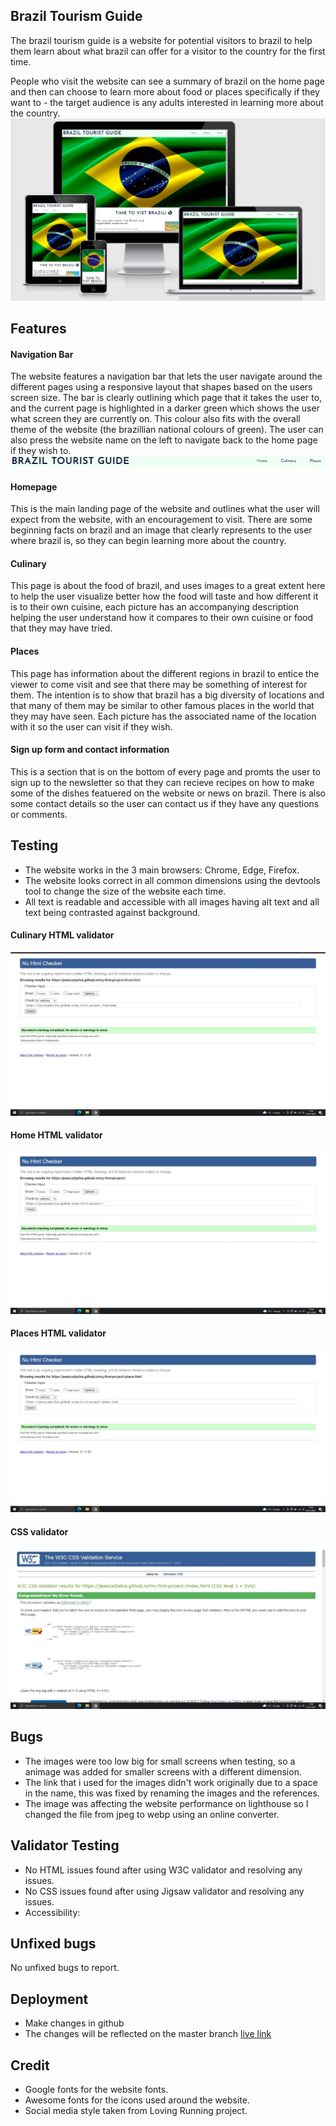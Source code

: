 ## Brazil Tourism Guide

The brazil tourism guide is a website for potential visitors to brazil to help them learn about what brazil can offer for a visitor to the country for the first time.

People who visit the website can see a summary of brazil on the home page and then can choose to learn more about food or places specifically if they want to - the target audience is any adults interested in learning more about the country.
![Website responsivity tested with amiresponsive.com](/images/amiresponsive.png)

## Features
#### Navigation Bar
The website features a navigation bar that lets the user navigate around the different pages using a responsive layout that shapes based on the users screen size. The bar is clearly outlining which page that it takes the user to, and the current page is highlighted in  a darker green which shows the user what screen they are currently on. This colour also fits with the overall theme of the website (the brazillian national colours of green).
The user can also press the website name on the left to navigate back to the home page if they wish to.
![navigation bar](/images/nav-bar.png)

#### Homepage
This is the main landing page of the website and outlines what the user will expect from the website, with an encouragement to visit. There are some beginning facts on brazil and an image that clearly represents to the user where brazil is, so they can begin learning more about the country.	

#### Culinary
This page is about the food of brazil, and uses images to a great extent here to help the user visualize better how the food will taste and how different it is to their own cuisine, each picture has an accompanying description helping the user understand how it compares to their own cuisine or food that they may have tried.

#### Places
This page has information about the different regions in brazil to entice the viewer to come visit and see that there may be something of interest for them. The intention is to show that brazil has a big diversity of locations and that many of them may be similar to other famous places in the world that they may have seen. Each picture has the associated name of the location with it so the user can visit if they wish.

#### Sign up form and contact information
This is a section that is on the bottom of every page and promts the user to sign up to the newsletter so that they can recieve recipes on how to make some of the dishes featuered on the website or news on brazil. There is also some contact details so the user can contact us if they have any questions or comments.


## Testing

 - The website works in the 3 main browsers: Chrome, Edge, Firefox.
 - The website looks correct in all common dimensions using the devtools tool to change the size of the website each time.
 - All text is readable and accessible with all images having alt text and all text being contrasted against background.
#### Culinary HTML validator
![food html](/images/food-html-test.png)
#### Home HTML validator
![home test](/images/home-test-html.png)
#### Places HTML validator
![places test](/images/test-html-place.png)
#### CSS validator
![css test](/images/test-css.png)
## Bugs
- The images were too low big for small screens when testing, so a animage was added for smaller screens with a different dimension.
- The link that i used for the images didn't work originally due to a space in the name, this was fixed by renaming the images and the references.
- The image was affecting the website performance on lighthouse so I changed the file from jpeg to webp using an online converter.

## Validator Testing 
- No HTML issues found after using W3C validator and resolving any issues.
- No CSS issues found after using Jigsaw validator and resolving any issues.
- Accessibility:

## Unfixed bugs
No unfixed bugs to report.

## Deployment
- Make changes in github
- The changes will be reflected on the master branch
[live link](https://jessicadjsilva.github.io/my-first-project-/)

## Credit
- Google fonts for the website fonts.
- Awesome fonts for the icons used around the website.
- Social media style taken from Loving Running project.
